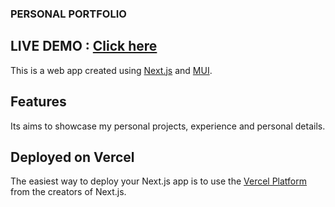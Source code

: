 ### PERSONAL PORTFOLIO

## LIVE DEMO : [Click here](https://portfolio-five-lime-17.vercel.app/)

This is a web app created using [Next.js](https://nextjs.org/) and [MUI](https://mui.com/material-ui/getting-started/).

## Features
Its aims to showcase my personal projects, experience and personal details.

## Deployed on Vercel

The easiest way to deploy your Next.js app is to use the [Vercel Platform](https://vercel.com/new?utm_medium=default-template&filter=next.js&utm_source=create-next-app&utm_campaign=create-next-app-readme) from the creators of Next.js.

